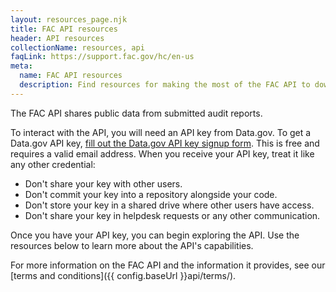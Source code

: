 ```yaml
---
layout: resources_page.njk
title: FAC API resources
header: API resources
collectionName: resources, api
faqLink: https://support.fac.gov/hc/en-us
meta:
  name: FAC API resources
  description: Find resources for making the most of the FAC API to download single audit data.
---
```


The FAC API shares public data from submitted audit reports.

To interact with the API, you will need an API key from Data.gov. To get a Data.gov API key, [fill out the Data.gov API key signup form](https://api.data.gov/signup/). This is free and requires a valid email address. When you receive your API key, treat it like any other credential:

- Don't share your key with other users.
- Don't commit your key into a repository alongside your code.
- Don't store your key in a shared drive where other users have access.
- Don't share your key in helpdesk requests or any other communication.

Once you have your API key, you can begin exploring the API. Use the resources below to learn more about the API's capabilities.

For more information on the FAC API and the information it provides, see our [terms and conditions]({{ config.baseUrl }}api/terms/).


